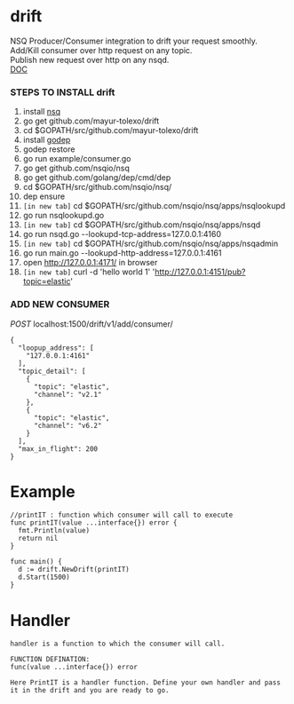 # drift
NSQ Producer/Consumer integration to drift your request smoothly.  
Add/Kill consumer over http request on any topic.  
Publish new request over http on any nsqd.  
[DOC](godoc.org/github.com/mayur-tolexo/drift)

### STEPS TO INSTALL drift
1. install [nsq](https://nsq.io/deployment/installing.html)
1. go get github.com/mayur-tolexo/drift
1. cd $GOPATH/src/github.com/mayur-tolexo/drift
1. install [godep](https://www.github.com/tools/godep)
1. godep restore
1. go run example/consumer.go
1. go get github.com/nsqio/nsq
1. go get github.com/golang/dep/cmd/dep
1. cd $GOPATH/src/github.com/nsqio/nsq/
1. dep ensure
1. `[in new tab]` cd $GOPATH/src/github.com/nsqio/nsq/apps/nsqlookupd
1. go run nsqlookupd.go
1. `[in new tab]` cd $GOPATH/src/github.com/nsqio/nsq/apps/nsqd
1. go run nsqd.go --lookupd-tcp-address=127.0.0.1:4160
1. `[in new tab]` cd $GOPATH/src/github.com/nsqio/nsq/apps/nsqadmin
1. go run main.go --lookupd-http-address=127.0.0.1:4161
1. open http://127.0.0.1:4171/ in browser
1. `[in new tab]` curl -d 'hello world 1' 'http://127.0.0.1:4151/pub?topic=elastic'


### ADD NEW CONSUMER
*POST* localhost:1500/drift/v1/add/consumer/
```
{
  "loopup_address": [
    "127.0.0.1:4161"
  ],
  "topic_detail": [
    {
      "topic": "elastic",
      "channel": "v2.1"
    },
    {
      "topic": "elastic",
      "channel": "v6.2"
    }
  ],
  "max_in_flight": 200
}
```


# Example
```
//printIT : function which consumer will call to execute
func printIT(value ...interface{}) error {
  fmt.Println(value)
  return nil
}

func main() {
  d := drift.NewDrift(printIT)
  d.Start(1500)
}

```


# Handler
```
handler is a function to which the consumer will call.

FUNCTION DEFINATION:
func(value ...interface{}) error

Here PrintIT is a handler function. Define your own handler and pass it in the drift and you are ready to go.
```

